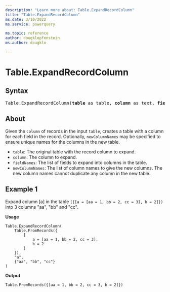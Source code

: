 ```yaml
---
description: "Learn more about: Table.ExpandRecordColumn"
title: "Table.ExpandRecordColumn"
ms.date: 3/10/2022
ms.service: powerquery

ms.topic: reference
author: dougklopfenstein
ms.author: dougklo

---
```

# Table.ExpandRecordColumn

## Syntax

<pre>
Table.ExpandRecordColumn(<b>table</b> as table, <b>column</b> as text, <b>fieldNames</b> as list, optional <b>newColumnNames</b> as nullable list) as table
</pre>
  
## About

Given the `column` of records in the input `table`, creates a table with a column for each field in the record. Optionally, `newColumnNames` may be specified to ensure unique names for the columns in the new table.

* `table`: The original table with the record column to expand.
* `column`: The column to expand.
* `fieldNames`: The list of fields to expand into columns in the table.
* `newColumnNames`: The list of column names to give the new columns. The new column names cannot duplicate any column in the new table.

## Example 1

Expand column [a] in the table `({[a = [aa = 1, bb = 2, cc = 3], b = 2]})` into 3 columns "aa", "bb" and "cc".

**Usage**

```powerquery-m
Table.ExpandRecordColumn(
    Table.FromRecords({
        [
            a = [aa = 1, bb = 2, cc = 3],
            b = 2
        ]
    }),
    "a",
    {"aa", "bb", "cc"}
)
```

**Output**

`Table.FromRecords({[aa = 1, bb = 2, cc = 3, b = 2]})`
